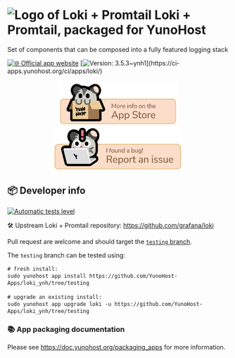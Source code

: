 <!--
N.B.: This README was automatically generated by <https://github.com/YunoHost/apps_tools/blob/main/readme_generator>
It shall NOT be edited by hand.
-->

<h1>
  <img src="https://raw.githubusercontent.com/YunoHost/apps/main/logos/loki.png" width="32px" alt="Logo of Loki + Promtail">
  Loki + Promtail, packaged for YunoHost
</h1>

Set of components that can be composed into a fully featured logging stack

[![🌐 Official app website](https://img.shields.io/badge/Official_app_website-darkgreen?style=for-the-badge)](https://grafana.com/docs/loki/latest/)
[![Version: 3.5.3~ynh1](https://img.shields.io/badge/Version-3.5.3~ynh1-rgba(0,150,0,1)?style=for-the-badge)](https://ci-apps.yunohost.org/ci/apps/loki/)

<div align="center">
<a href="https://apps.yunohost.org/app/loki"><img height="100px" src="https://github.com/YunoHost/yunohost-artwork/raw/refs/heads/main/badges/neopossum-badges/badge_more_info_on_the_appstore.svg"/></a>
<a href="https://github.com/YunoHost-Apps/loki_ynh/issues"><img height="100px" src="https://github.com/YunoHost/yunohost-artwork/raw/refs/heads/main/badges/neopossum-badges/badge_report_an_issue.svg"/></a>
</div>

## 📦 Developer info

[![Automatic tests level](https://apps.yunohost.org/badge/cilevel/loki)](https://ci-apps.yunohost.org/ci/apps/loki/)

🛠️ Upstream Loki + Promtail repository: <https://github.com/grafana/loki>

Pull request are welcome and should target the [`testing` branch](https://github.com/YunoHost-Apps/loki_ynh/tree/testing).

The `testing` branch can be tested using:
```
# fresh install:
sudo yunohost app install https://github.com/YunoHost-Apps/loki_ynh/tree/testing

# upgrade an existing install:
sudo yunohost app upgrade loki -u https://github.com/YunoHost-Apps/loki_ynh/tree/testing
```

### 📚 App packaging documentation

Please see <https://doc.yunohost.org/packaging_apps> for more information.